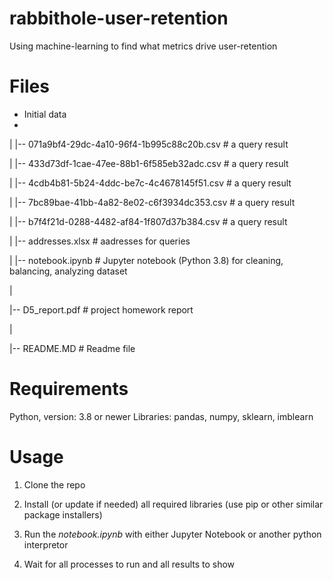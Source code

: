 # rabbithole-user-retention
Using machine-learning to find what metrics drive user-retention

# Files
- Initial data
- 
|     |-- 071a9bf4-29dc-4a10-96f4-1b995c88c20b.csv # a query result

|     |-- 433d73df-1cae-47ee-88b1-6f585eb32adc.csv # a query result

|     |-- 4cdb4b81-5b24-4ddc-be7c-4c4678145f51.csv # a query result

|     |-- 7bc89bae-41bb-4a82-8e02-c6f3934dc353.csv # a query result

|     |-- b7f4f21d-0288-4482-af84-1f807d37b384.csv # a query result

|     |-- addresses.xlsx # aadresses for queries

|     |-- notebook.ipynb # Jupyter notebook (Python 3.8) for cleaning, balancing, analyzing dataset

|

|-- D5_report.pdf # project homework report

|

|-- README.MD # Readme file


# Requirements
Python, version: 3.8 or newer
Libraries: pandas, numpy, sklearn, imblearn

# Usage
1. Clone the repo
  
2. Install (or update if needed) all required libraries (use pip or other similar package installers)
3. Run the *notebook.ipynb* with either Jupyter Notebook or another python interpretor
4. Wait for all processes to run and all results to show
